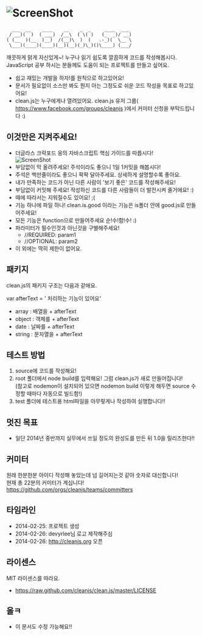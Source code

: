 ![ScreenShot](https://raw.github.com/cleanjs/clean.js/master/logo.png)
========
	  ___  __    ____    __    _  _     ____  ___ 
	 / __)(  )  ( ___)  /__\  ( \( )   (_  _)/ __)
	( (__  )(__  )__)  /(__)\  )  (   .-_)(  \__ \
	 \___)(____)(____)(__)(__)(_)\_)()\____) (___/
깨끗하게 맑게 자신있게~! 누구나 읽기 쉽도록 깔끔하게 코드를 작성해봅시다. JavaScript 공부 하시는 분들께도 도움이 되는 프로젝트를 만들고 싶어요.

- 쉽고 재밌는 개발을 하자!를 원칙으로 하고있어요!
- 문서가 필요없이 소스만 봐도 뭔지 아는 그정도로 쉬운 코드 작성을 목표로 하고있어요!
- clean.js는 누구에게나 열려있어요. clean.js 유저 그룹( https://www.facebook.com/groups/cleanjs )에서 커미터 신청을 부탁드립니다 :)

이것만은 지켜주세요!
----
- 더글라스 크락포드 옹의 자바스크립트 핵심 가이드를 따릅시다!<br>
![ScreenShot](https://raw.github.com/cleanjs/clean.js/master/DouglasCrockford.jpg)
- 부담없이 막 올려주세요! 주석이라도 좋으니 1일 1커밋을 해봅시다!
- 주석은 백만줄이라도 좋으니 팍팍 달아주세요. 상세하게 설명할수록 좋아요.
- 내가 만족하는 코드가 아닌 다른 사람이 '보기 좋은' 코드를 작성해주세요!
- 부담없이 커밋해 주세요! 작성하신 코드를 다른 사람들이 더 발전시켜 줄거에요! :)
- 때에 따라서는 지워질수도 있어요! ;(
- 기능 하나에 파일 하나! clean.is.good 이라는 기능은 is폴더 안에 good.js로 만들어주세요!
- 모든 기능은 function으로 만들어주세요 순!수!함!수! :)
- 파라미터가 필수인것과 아닌것을 구별해주세요!
	- //REQUIRED: param1
	- //OPTIONAL: param2
- 이 외에는 딱히 제한이 없어요.

패키지
---
clean.js의 패키지 구조는 다음과 같애요.

var afterText = ' 처리하는 기능이 있어요'

- array : 배열을 + afterText
- object : 객체를 + afterText
- date : 날짜를 + afterText
- string : 문자열을 + afterText

테스트 방법
---
1. source에 코드를 작성해요!
2. root 폴더에서 node build를 입력해요! 그럼 clean.js가 새로 만들어집니다!<br>(참고로 nodemon이 설치되어 있으면 nodemon build 이렇게 해두면 source 수정할 때마다 자동으로 빌드함!)
3. test 폴더에 테스트용 html파일을 아무렇게나 작성하여 실행합니다!!

멋진 목표
---
- 일단 2014년 중반까지 실무에서 쓰일 정도의 완성도를 만든 뒤 1.0을 릴리즈한다!!

커미터
---
원래 한분한분 아이디 작성해 놓았는데 넘 길어지는것 같아 숫자로 대신합니다!<br>
현재 총 22분의 커미터가 계십니다!<br>
https://github.com/orgs/cleanjs/teams/committers

타임라인
---
- 2014-02-25: 프로젝트 생성
- 2014-02-26: devyrlee님 로고 제작해주심
- 2014-02-26: http://cleanjs.org 오픈

라이센스
----
MIT 라이센스를 따라요.
- https://raw.github.com/cleanjs/clean.js/master/LICENSE

올ㅋ
--
- 이 문서도 수정 가능해요!!
